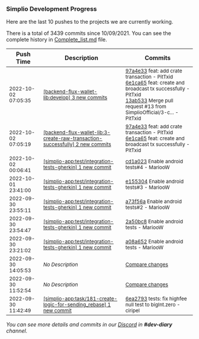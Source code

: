 
### Simplio Development Progress

Here are the last 10 pushes to the projects we are currently working.

There is a total of 3439 commits since 10/09/2021. You can see the complete history in
 [Complete_list.md](Complete_list.md) file.

| Push Time | Description | Commits |
| --- | --- | --- |
| <sub>2022-10-02 07:05:35</sub> | <sub>[[backend-flux-wallet-lib:develop] 3 new commits](https://github.com/SimplioOfficial/backend-flux-wallet-lib/compare/eb09e497a399...13ab533e15d6)</sub> | <sub>[97a4e33](https://github.com/SimplioOfficial/backend-flux-wallet-lib/commit/97a4e33e48e6c80e4b033802ac8f0bd179dbac80) feat: add crate transaction - PitTxid<br>[6e1ca65](https://github.com/SimplioOfficial/backend-flux-wallet-lib/commit/6e1ca65f6d1e34a08e7eb8407ad8b251e29cb36f) feat: create and broadcast tx successfully - PitTxid<br>[13ab533](https://github.com/SimplioOfficial/backend-flux-wallet-lib/commit/13ab533e15d67bf8193f319b3f8cfb91d1805a3f) Merge pull request #13 from SimplioOfficial/3-c... - PitTxid</sub> |
| <sub>2022-10-02 07:05:19</sub> | <sub>[[backend-flux-wallet-lib:3\-create\-raw\-transaction\-successfully] 2 new commits](https://github.com/SimplioOfficial/backend-flux-wallet-lib/compare/eb09e497a399...6e1ca65f6d1e)</sub> | <sub>[97a4e33](https://github.com/SimplioOfficial/backend-flux-wallet-lib/commit/97a4e33e48e6c80e4b033802ac8f0bd179dbac80) feat: add crate transaction - PitTxid<br>[6e1ca65](https://github.com/SimplioOfficial/backend-flux-wallet-lib/commit/6e1ca65f6d1e34a08e7eb8407ad8b251e29cb36f) feat: create and broadcast tx successfully - PitTxid</sub> |
| <sub>2022-10-02 00:06:41</sub> | <sub>[[simplio-app:test/integration\-tests\-gherkin] 1 new commit](https://github.com/SimplioOfficial/simplio-app/commit/cd1a0234caae1703c334eeb31086ab87c829a655)</sub> | <sub>[cd1a023](https://github.com/SimplioOfficial/simplio-app/commit/cd1a0234caae1703c334eeb31086ab87c829a655) Enable android tests#4 - MariooW</sub> |
| <sub>2022-10-01 23:41:00</sub> | <sub>[[simplio-app:test/integration\-tests\-gherkin] 1 new commit](https://github.com/SimplioOfficial/simplio-app/commit/e15530425035fac755b27afd8f3ddf0fbd9b6710)</sub> | <sub>[e155304](https://github.com/SimplioOfficial/simplio-app/commit/e15530425035fac755b27afd8f3ddf0fbd9b6710) Enable android tests#3 - MariooW</sub> |
| <sub>2022-09-30 23:55:11</sub> | <sub>[[simplio-app:test/integration\-tests\-gherkin] 1 new commit](https://github.com/SimplioOfficial/simplio-app/commit/a73f56ab7426ceb4e1a5690dc1f615d98210c5e2)</sub> | <sub>[a73f56a](https://github.com/SimplioOfficial/simplio-app/commit/a73f56ab7426ceb4e1a5690dc1f615d98210c5e2) Enable android tests#2 - MariooW</sub> |
| <sub>2022-09-30 23:54:47</sub> | <sub>[[simplio-app:test/integration\-tests\-gherkin] 1 new commit](https://github.com/SimplioOfficial/simplio-app/commit/2a50bc832416e9a091df40011c076bfc28460a73)</sub> | <sub>[2a50bc8](https://github.com/SimplioOfficial/simplio-app/commit/2a50bc832416e9a091df40011c076bfc28460a73) Enable android tests - MariooW</sub> |
| <sub>2022-09-30 23:21:02</sub> | <sub>[[simplio-app:test/integration\-tests\-gherkin] 1 new commit](https://github.com/SimplioOfficial/simplio-app/commit/a08a6529a3441197e37b28794a5dd9a3304c1827)</sub> | <sub>[a08a652](https://github.com/SimplioOfficial/simplio-app/commit/a08a6529a3441197e37b28794a5dd9a3304c1827) Enable android tests - MariooW</sub> |
| <sub>2022-09-30 14:05:53</sub> | <sub>_No Description_</sub> | <sub>[Compare changes](https://github.com/SimplioOfficial/simplio-app/compare/75f212441fcc...688b4db00609)</sub> |
| <sub>2022-09-30 11:52:54</sub> | <sub>_No Description_</sub> | <sub>[Compare changes](https://github.com/SimplioOfficial/simplio-app/compare/6ea279302311...09c7b1736b95)</sub> |
| <sub>2022-09-30 11:42:49</sub> | <sub>[[simplio-app:task/181\-create\-logic\-for\-sending\_rebase] 1 new commit](https://github.com/SimplioOfficial/simplio-app/commit/6ea2793023118f8cfedbd1beed5ba8721942b5e5)</sub> | <sub>[6ea2793](https://github.com/SimplioOfficial/simplio-app/commit/6ea2793023118f8cfedbd1beed5ba8721942b5e5) tests: fix highfee null test to bigInt.zero - ciripel</sub> |

_You can see more details and commits in our [Discord](https://discord.gg/aKhjuwZmdP) in **#dev-diary** channel._
